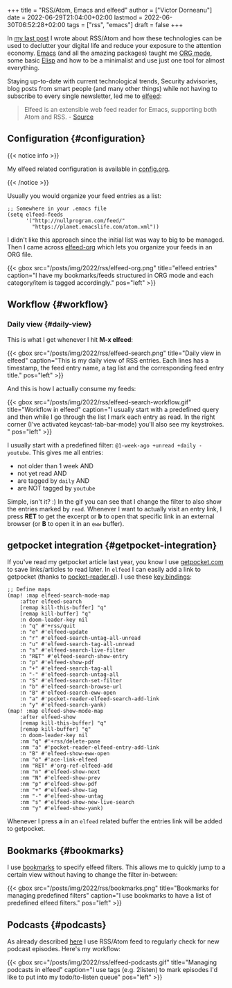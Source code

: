 +++
title = "RSS/Atom, Emacs and elfeed"
author = ["Victor Dorneanu"]
date = 2022-06-29T21:04:00+02:00
lastmod = 2022-06-30T06:52:28+02:00
tags = ["rss", "emacs"]
draft = false
+++

In [my last post](/2022/06/13/rss-and-atom-for-digital-minimalists/) I wrote about RSS/Atom and how these technologies can be used
to declutter your digital life and reduce your exposure to the attention
economy. [Emacs](/tags/emacs) (and all the amazing packages) taught me [ORG mode](https://orgmode.org), some basic [Elisp](https://www.gnu.org/software/emacs/manual/html_node/elisp/)
and how to be a minimalist and use just one tool for almost everything.

Staying up-to-date with current technological trends, Security advisories, blog
posts from smart people (and many other things) while not having to subscribe to every
single newsletter, led me to [elfeed](https://github.com/skeeto/elfeed):

> Elfeed is an extensible web feed reader for Emacs, supporting both Atom and RSS. - [Source](https://github.com/skeeto/elfeed)


## Configuration {#configuration}

{{< notice info >}}

My elfeed related configuration is available in [config.org](https://github.com/dorneanu/dotfiles/blob/master/dot_doom.d/config.org#elfeed).

{{< /notice >}}

Usually you would organize your feed entries as a list:

```emacs-lisp
;; Somewhere in your .emacs file
(setq elfeed-feeds
      '("http://nullprogram.com/feed/"
        "https://planet.emacslife.com/atom.xml"))
```

I didn't like this approach since the initial list was way to big to be managed.
Then I came across [elfeed-org](https://github.com/remyhonig/elfeed-org) which lets you organize your feeds in an ORG file.

{{< gbox src="/posts/img/2022/rss/elfeed-org.png" title="elfeed entries" caption="I have my bookmarks/feeds structured in ORG mode and each category/item is tagged accordingly." pos="left" >}}


## Workflow {#workflow}


### Daily view {#daily-view}

This is what I get whenever I hit **M-x elfeed**:

{{< gbox src="/posts/img/2022/rss/elfeed-search.png" title="Daily view in elfeed" caption="This is my daily view of RSS entries. Each lines has a timestamp, the feed entry name, a tag list and the corresponding feed entry title." pos="left" >}}

And this is how I actually consume my feeds:

{{< gbox src="/posts/img/2022/rss/elfeed-search-workflow.gif" title="Workflow in elfeed" caption="I usually start with a predefined query and then while I go through the list I mark each entry as read. In the right corner (I've activated keycast-tab-bar-mode) you'll also see my keystrokes. " pos="left" >}}

I usually start with a predefined filter: `@1-week-ago +unread +daily -youtube`. This gives me all entries:

-   not older than 1 week AND
-   not yet read AND
-   are tagged by `daily` AND
-   are NOT tagged by `youtube`

Simple, isn't it? :) In the gif you can see that I change the filter to also show the entries marked by `read`.
Whenever I want to actually visit an entry link, I press **RET** to get the excerpt or **b** to open that specific link
in an external browser (or **B** to open it in an `eww` buffer).


## getpocket integration {#getpocket-integration}

If you've read my getpocket article last year, you know I use [getpocket.com](https://getpocket.com) to save links/articles to read later. In `elfeed` I
can easily add a link to getpocket (thanks to [pocket-reader.el](https://github.com/alphapapa/pocket-reader.el)). I use these [key bindings](https://github.com/dorneanu/dotfiles/blob/master/dot_doom.d/config.org#elfeed):

```emacs-lisp
;; Define maps
(map! :map elfeed-search-mode-map
    :after elfeed-search
    [remap kill-this-buffer] "q"
    [remap kill-buffer] "q"
    :n doom-leader-key nil
    :n "q" #'+rss/quit
    :n "e" #'elfeed-update
    :n "r" #'elfeed-search-untag-all-unread
    :n "u" #'elfeed-search-tag-all-unread
    :n "s" #'elfeed-search-live-filter
    :n "RET" #'elfeed-search-show-entry
    :n "p" #'elfeed-show-pdf
    :n "+" #'elfeed-search-tag-all
    :n "-" #'elfeed-search-untag-all
    :n "S" #'elfeed-search-set-filter
    :n "b" #'elfeed-search-browse-url
    :n "B" #'elfeed-search-eww-open
    :n "a" #'pocket-reader-elfeed-search-add-link
    :n "y" #'elfeed-search-yank)
(map! :map elfeed-show-mode-map
    :after elfeed-show
    [remap kill-this-buffer] "q"
    [remap kill-buffer] "q"
    :n doom-leader-key nil
    :nm "q" #'+rss/delete-pane
    :nm "a" #'pocket-reader-elfeed-entry-add-link
    :n "B" #'elfeed-show-eww-open
    :nm "o" #'ace-link-elfeed
    :nm "RET" #'org-ref-elfeed-add
    :nm "n" #'elfeed-show-next
    :nm "N" #'elfeed-show-prev
    :nm "p" #'elfeed-show-pdf
    :nm "+" #'elfeed-show-tag
    :nm "-" #'elfeed-show-untag
    :nm "s" #'elfeed-show-new-live-search
    :nm "y" #'elfeed-show-yank)
```

Whenever I press **a** in an `elfeed` related buffer the entries link will be added to getpocket.


## Bookmarks {#bookmarks}

I use [bookmarks](https://www.gnu.org/software/emacs/manual/html_node/emacs/Bookmarks.html) to specify elfeed filters. This allows me to quickly jump to a certain view without
having to change the filter in-between:

{{< gbox src="/posts/img/2022/rss/bookmarks.png" title="Bookmarks for managing predefined filters" caption="I use bookmarks to have a list of predefined elfeed filters." pos="left" >}}


## Podcasts {#podcasts}

As already described [here](/2022/06/13/rss-and-atom-for-digital-minimalists/#podcasts) I use RSS/Atom feed to regularly check for new podcast episodes. Here's my workflow:

{{< gbox src="/posts/img/2022/rss/elfeed-podcasts.gif" title="Managing podcasts in elfeed" caption="I use tags (e.g. 2listen) to mark episodes I'd like to put into my todo/to-listen queue" pos="left" >}}
